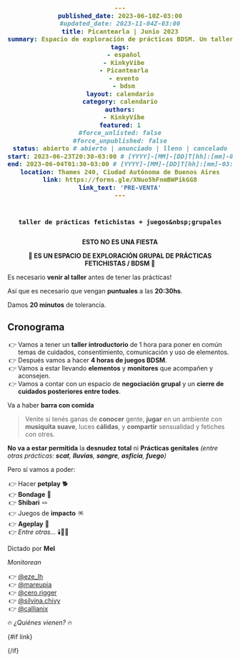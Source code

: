 ```yaml
---
published_date: 2023-06-10Z-03:00
#updated_date: 2023-11-04Z-03:00
title: Picantearla | Junio 2023
summary: Espacio de exploración de prácticas BDSM. Un taller de prácticas fetichistas + juegos grupales.
tags:
  - español
  - KinkyVibe
  - Picantearla
  - evento
  - bdsm
layout: calendario
category: calendario
authors:
  - KinkyVibe
featured: 1
#force_unlisted: false
#force_unpublished: false
status: abierto # abierto | anunciado | lleno | cancelado
start: 2023-06-23T20:30-03:00 # [YYYY]-[MM]-[DD]T[hh]:[mm]-03:00
end: 2023-06-04T01:30-03:00 # [YYYY]-[MM]-[DD]T[hh]:[mm]-03:00
location: Thames 240, Ciudad Autónoma de Buenos Aires
link: https://forms.gle/XNuo5hFnmBWPikGG8
link_text: 'PRE-VENTA'
---
```


<script>
    import pag1 from '$lib/posts/media/picantearla-junio-2023/1.jpeg';
    import pag2 from '$lib/posts/media/picantearla-junio-2023/2.jpeg';
    import banner from '$lib/posts/media/picantearla-junio-2023/banner.jpeg';
</script>

<img src={banner} alt="" />

<!-- <div class="col-2">
<img src={pag1} alt="" />
<img src={pag2} alt="" />
</div> -->

`taller de prácticas fetichistas + juegos&nbsp;grupales`

<!-- 🤩 LA IDEA DEL EVENTO ES:

- Tener un taller introductorio de 1 hora para poner en común temas de cuidados, consentimiento, comunicación y uso de elementos.
- Tener 3 horas de juegos y prácticas BDSM/kinkys/fetichistas.
- Vamos a estar llevando elementos y monitores que acompañen y aconsejen.
- Vamos a contar con un espacio de negociación grupal y un cierre de cuidados posteriores entre todes.
- Va a haber barra con comida.  -->

<div style="text-align:center;font-size: var(--step-2); margin-block: 1em;"><strong>ESTO NO ES UNA FIESTA</strong></div>

<div style="text-align:center;font-size: var(--step-2); margin-block: 1em;"><strong>🍭&nbsp;ES UN ESPACIO DE EXPLORACIÓN GRUPAL DE PRÁCTICAS FETICHISTAS&nbsp;/&nbsp;BDSM&nbsp;🍭</strong></div>

<!-- > Venite si tenés ganas de conocer gente, jugar en un ambiente con musiquita suave, luces cálidas, y compartir sensualidad y fetiches con otres.  -->

<!-- No va a estar permitida la desnudez total ni prácticas genitales (entre otras prácticas: scat, lluvias, sangre, asfixia, fuego)

Pero sí vamos a poder:

- Hacer petplay
- Bondage
- Shibari
- Juegos de impacto
- Ageplay
- Entre otras -->

Es necesario **venir al taller** antes de tener las prácticas!

Así que es necesario que vengan **puntuales** a las **20:30hs**.

Damos **20 minutos** de tolerancia.

## Cronograma

- Vamos a tener un **taller introductorio** de 1 hora para poner en común temas de cuidados, consentimiento, comunicación y uso de elementos.
- Después vamos a hacer **4 horas de juegos BDSM**.
- Vamos a estar llevando **elementos** y **monitores** que acompañen y aconsejen.
- Vamos a contar con un espacio de **negociación grupal** y un **cierre de cuidados posteriores entre todes**.

Va a haber **barra con comida**

> Venite si tenés ganas de **conocer** gente, **jugar** en un ambiente con **musiquita suave**, luces **cálidas**, y **compartir** sensualidad y fetiches con otres.

**No va a estar permitida** la **desnudez total** ni **Prácticas genitales** _(entre otras prácticas: **scat**, **lluvias**, **sangre**, **asficia**, **fuego**)_

Pero sí vamos a poder:

- Hacer **petplay** 🐕
- **Bondage** 🔗
- **Shibari** 🪢
- Juegos de **impacto** 🪅
- **Ageplay** 🧸
- _Entre otras..._ 🕯️🌈✨

Dictado por **Mel**

_Monitorean_

- [@eze_lh](https://instagram.com/eze_lh)
- [@mareupia](https://instagram.com/mareupia)
- [@cero.rigger](https://instagram.com/cero.rigger)
  <!-- - [@gorro_rojo](https://instagram.com/gorro_rojo) -->
  <!-- - [@gnosis.king](https://instagram.com/gnosis.king) -->
- [@silvina.chivy](https://instagram.com/silvina.chivy)
- [@callianix](https://instagram.com/callianix)

🔥 _¿Quiénes vienen?_ 🔥

{#if link}

{/if}

<style>
    code{
      background: var(--4-light);
      color:var(--2-dark);
      display:block;
      margin-inline: 0em;
      text-align: center;
      padding: 1em;
      font-weight: bold;
      font-size: var(--step-1);
    }
    li {
        list-style-type: '👉 ';
    }
    .cta {
      background: var(--1);
      color: white;
      font-weight: bold;
      border-radius: .3em;
      display: block;
      margin-inline: auto;
      padding: .5em 1em;
      width: 10em;
      min-width: 0;
      /* width: auto; */
      text-align: center;
      font-size: var(--step-4);
      text-decoration: none;
      margin-top: 2em;
      transition: 200ms;
      box-shadow: 0 0 0 0;
      white-space:nowrap;
    }
    .cta:hover {
      scale: 1.1;
      /* filter: brightness(1.05); */
      box-shadow: .6em .6em 1em rgba(0,0,0,.1);
    }
    a {
      color: #222;
      /* text-decoration: none; */
      text-decoration-color: var(--1);
    }
</style>

